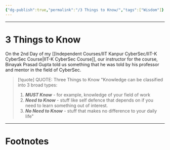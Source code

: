 ```yaml
---
{"dg-publish":true,"permalink":"/3 Things to Know/","tags":["Wisdom"]}
---
```



---
# 3 Things to Know
On the 2nd Day of my [[Independent Courses/IIT Kanpur CyberSec/IIT-K CyberSec Course\|IIT-K CyberSec Course]], our instructor for the course, Binayak Prasad Gupta told us something that he was told by his professor and mentor in the field of CyberSec.

> [!quote] QUOTE: Three Things to Know
> "Knowledge can be classified into 3 broad types:
> 1. ***MUST Know*** - for example, knowledge of your field of work
> 2. ***Need to Know*** - stuff like self defence that depends on if you need to learn something out of interest.
> 3. ***No Need to Know*** - stuff that makes no difference to your daily life"


---
# Footnotes